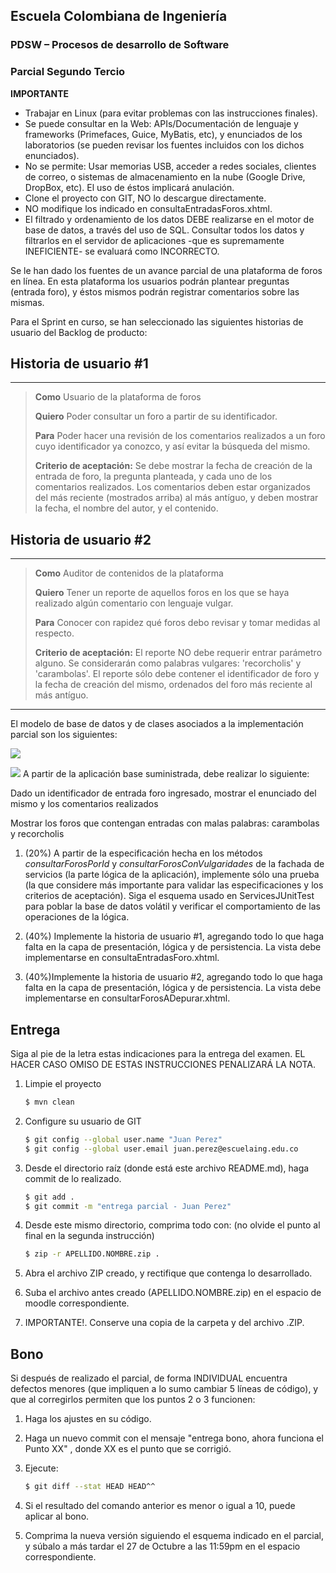 ## Escuela Colombiana de Ingeniería

### PDSW – Procesos de desarrollo de Software
### Parcial Segundo Tercio


**IMPORTANTE**

* Trabajar en Linux (para evitar problemas con las instrucciones finales).
* Se puede consultar en la Web: APIs/Documentación de lenguaje y frameworks (Primefaces, Guice, MyBatis, etc), y enunciados de los laboratorios (se pueden revisar los fuentes incluidos con los dichos enunciados).
* No se permite: Usar memorias USB, acceder a redes sociales, clientes de correo, o sistemas de almacenamiento en la nube (Google Drive, DropBox, etc). El uso de éstos implicará anulación.
* Clone el proyecto con GIT, NO lo descargue directamente.
* NO modifique los indicado en consultaEntradasForos.xhtml.
* El filtrado y ordenamiento de los datos DEBE realizarse en el motor de base de datos, a través del uso de SQL. Consultar todos los datos y filtrarlos en el servidor de aplicaciones -que es supremamente INEFICIENTE- se evaluará como INCORRECTO.



Se le han dado los fuentes de un avance parcial de una plataforma de foros en línea. En esta plataforma los usuarios podrán plantear preguntas (entrada foro), y éstos mismos podrán registrar comentarios sobre las mismas.

Para el Sprint en curso, se han seleccionado las siguientes historias de usuario del Backlog de producto:

## Historia de usuario #1

  -------------------------------------------------------------------------------------------------------------------------------------------------------------------------------------
  > **Como** Usuario de la plataforma de foros
  >
  > **Quiero** Poder consultar un foro a partir de su identificador.
  >
  > **Para** Poder hacer una revisión de los comentarios realizados a un foro cuyo identificador ya conozco, y así evitar la búsqueda del mismo.
  >
  > **Criterio de aceptación:** Se debe mostrar la fecha de creación de la entrada de foro, la pregunta planteada, y cada uno de los comentarios realizados. Los comentarios deben estar organizados del más reciente (mostrados arriba) al más antíguo, y deben mostrar la fecha, el nombre del autor, y el contenido.

## Historia de usuario #2

  -------------------------------------------------------------------------------------------------------------------------------------------------------------------------------------
  > **Como** Auditor de contenidos de la plataforma
  >
  > **Quiero** Tener un reporte de aquellos foros en los que se haya realizado algún comentario con lenguaje vulgar.
  >
  > **Para** Conocer con rapidez qué foros debo revisar y tomar medidas al respecto.
  >
  > **Criterio de aceptación:** El reporte NO debe requerir entrar parámetro alguno. Se considerarán como palabras vulgares: 'recorcholis' y 'carambolas'. El reporte sólo debe contener el identificador de foro y la fecha de creación del mismo, ordenados del foro más reciente al más antíguo.
  -------------------------------------------------------------------------------------------------------------------------------------------------------------------------------------

El modelo de base de datos y de clases asociados a la implementación parcial son los siguientes:

![](./img/Model.png)

![](./img/ClDiag.png)
A partir de la aplicación base suministrada, debe realizar lo siguiente:


Dado un identificador de entrada foro ingresado, mostrar el enunciado del mismo y los comentarios realizados

Mostrar los foros que contengan entradas con malas palabras: carambolas y recorcholis


1.  (20%) A partir de la especificación hecha en los métodos
    *consultarForosPorId* y *consultarForosConVulgaridades* de la fachada de
    servicios (la parte lógica de la aplicación), implemente sólo una prueba (la que considere más importante para validar las especificaciones y los criterios de aceptación). Siga el esquema usado en ServicesJUnitTest para poblar la base de datos volátil y verificar el comportamiento de las operaciones de la lógica.

2.  (40%) Implemente la historia de usuario #1, agregando todo lo que haga falta en la capa de presentación, lógica y de persistencia. La vista debe implementarse en consultaEntradasForo.xhtml.

3.  (40%)Implemente la historia de usuario #2, agregando todo lo que haga falta en la capa de presentación, lógica y de persistencia. La vista debe implementarse en consultarForosADepurar.xhtml.


## Entrega

Siga al pie de la letra estas indicaciones para la entrega del examen. EL HACER CASO OMISO DE ESTAS INSTRUCCIONES PENALIZARÁ LA NOTA.

1. Limpie el proyecto

	```bash
	$ mvn clean
	```

1. Configure su usuario de GIT

	```bash
	$ git config --global user.name "Juan Perez"
	$ git config --global user.email juan.perez@escuelaing.edu.co
	```

2. Desde el directorio raíz (donde está este archivo README.md), haga commit de lo realizado.

	```bash
	$ git add .
	$ git commit -m "entrega parcial - Juan Perez"
	```


3. Desde este mismo directorio, comprima todo con: (no olvide el punto al final en la segunda instrucción)

	```bash
	$ zip -r APELLIDO.NOMBRE.zip .
	```

4. Abra el archivo ZIP creado, y rectifique que contenga lo desarrollado.

5. Suba el archivo antes creado (APELLIDO.NOMBRE.zip) en el espacio de moodle correspondiente.

6. IMPORTANTE!. Conserve una copia de la carpeta y del archivo .ZIP.



## Bono

Si después de realizado el parcial, de forma INDIVIDUAL encuentra defectos menores (que impliquen a lo sumo cambiar 5 líneas de código), y que al corregirlos permiten que los puntos 2 o 3 funcionen:

1. Haga los ajustes en su código.

2. Haga un nuevo commit con el mensaje "entrega bono, ahora funciona el Punto XX" , donde XX es el punto que se corrigió. 

3. Ejecute:

	```bash
    $ git diff --stat HEAD HEAD^^
    ```

4. Si el resultado del comando anterior es menor o igual a 10, puede aplicar al bono.

5. Comprima la nueva versión siguiendo el esquema indicado en el parcial, y súbalo a más tardar el 27 de Octubre a las 11:59pm en el espacio correspondiente.